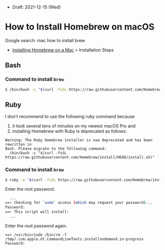 * Draft: 2021-12-15 (Wed)

# How to Install Homebrew on macOS
Google search: mac how to install brew
* [Installing Homebrew on a Mac](https://treehouse.github.io/installation-guides/mac/homebrew) > Installation Steps

## Bash
### Command to install `brew`
```bash
$ /bin/bash -c "$(curl -fsSL https://raw.githubusercontent.com/Homebrew/install/HEAD/install.sh)"
```

## Ruby
I don't recommend to use the following ruby command because
1. it took several tens of minutes on my newest macOS Pro and
2. installing Homebrew with Ruby is deprecated as follows:

```
Warning: The Ruby Homebrew installer is now deprecated and has been rewritten in
Bash. Please migrate to the following command:
  /bin/bash -c "$(curl -fsSL https://raw.githubusercontent.com/Homebrew/install/HEAD/install.sh)"
```

### Command to install `brew`

```bash
$ ruby -e "$(curl -fsSL https://raw.githubusercontent.com/Homebrew/install/master/install)"
```
Enter the root password.
```bash
  ...
==> Checking for `sudo` access (which may request your password)...
Password: 
==> This script will install:
  ...
```
Enter the root password again.
```
==> /usr/bin/sudo /bin/rm -f /tmp/.com.apple.dt.CommandLineTools.installondemand.in-progress
Password: 
```
